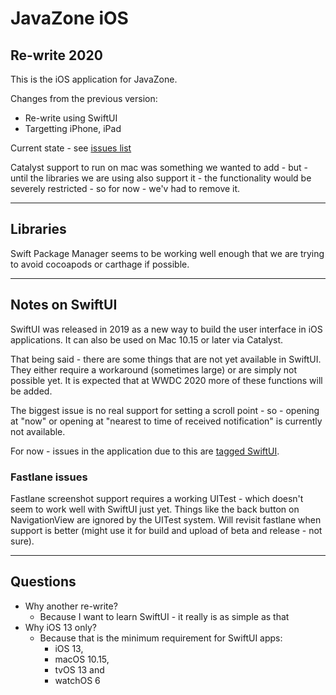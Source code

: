 # JavaZone iOS

## Re-write 2020

This is the iOS application for JavaZone.

Changes from the previous version:

* Re-write using SwiftUI
* Targetting iPhone, iPad

Current state - see [issues list](https://github.com/javaBin/javazone-ios-app/issues)

Catalyst support to run on mac was something we wanted to add - but - until the libraries we are using also support it - the functionality would be severely restricted - so for now - we'v had to remove it.

--- 

## Libraries

Swift Package Manager seems to be working well enough that we are trying to avoid cocoapods or carthage if possible.

--- 

## Notes on SwiftUI

SwiftUI was released in 2019 as a new way to build the user interface in iOS applications. It can also be used on Mac 10.15 or later via Catalyst.

That being said - there are some things that are not yet available in SwiftUI. They either require a workaround (sometimes large) or are simply not possible yet. It is expected that at WWDC 2020 more of these functions will be added.

The biggest issue is no real support for setting a scroll point - so - opening at "now" or opening at "nearest to time of received notification" is currently not available.

For now - issues in the application due to this are [tagged SwiftUI](https://github.com/javaBin/javazone-ios-app/issues?q=is%3Aissue+is%3Aopen+label%3ASwiftIUI).

### Fastlane issues

Fastlane screenshot support requires a working UITest - which doesn't seem to work well with SwiftUI just yet. Things like the back button on NavigationView are ignored by the UITest system. Will revisit fastlane when support is better (might use it for build and upload of beta and release - not sure).

--- 

## Questions

* Why another re-write?
  * Because I want to learn SwiftUI - it really is as simple as that
* Why iOS 13 only?
  * Because that is the minimum requirement for SwiftUI apps: 
    * iOS 13, 
    * macOS 10.15, 
    * tvOS 13 and 
    * watchOS 6

